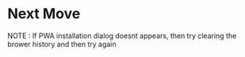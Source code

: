 # Next Move

NOTE : If PWA installation dialog doesnt appears, then try clearing the brower history and then try again
